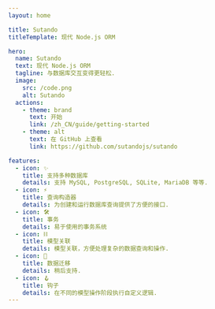 ```yaml
---
layout: home

title: Sutando
titleTemplate: 现代 Node.js ORM

hero:
  name: Sutando
  text: 现代 Node.js ORM
  tagline: 与数据库交互变得更轻松.
  image:
    src: /code.png
    alt: Sutando
  actions:
    - theme: brand
      text: 开始
      link: /zh_CN/guide/getting-started
    - theme: alt
      text: 在 GitHub 上查看
      link: https://github.com/sutandojs/sutando

features:
  - icon: ✨
    title: 支持多种数据库
    details: 支持 MySQL, PostgreSQL, SQLite, MariaDB 等等.
  - icon: ⚡️
    title: 查询构造器
    details: 为创建和运行数据库查询提供了方便的接口.
  - icon: 🛠️
    title: 事务
    details: 易于使用的事务系统
  - icon: ⛓️
    title: 模型关联
    details: 模型关联，方便处理复杂的数据查询和操作.
  - icon: 🔩
    title: 数据迁移
    details: 稍后支持.
  - icon: 🪝
    title: 钩子
    details: 在不同的模型操作阶段执行自定义逻辑.
---
```


<script setup>
import { useRoute } from 'vitepress'

const route = useRoute()

if (typeof _hmt != "undefined") {
  if (route?.path) {
    window._hmt.push(['_trackPageview', route.path]);
  }
}
</script>